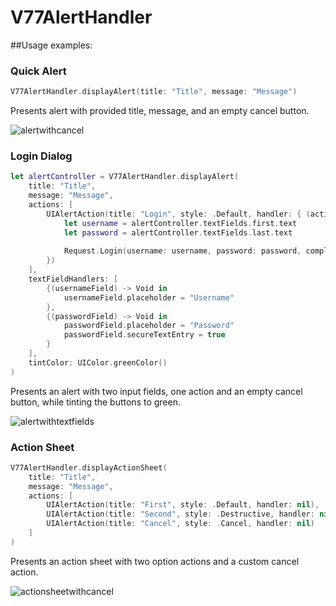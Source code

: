 # V77AlertHandler

##Usage examples:

### Quick Alert

````swift
V77AlertHandler.displayAlert(title: "Title", message: "Message")
````
Presents alert with provided title, message, and an empty cancel button.

![alertwithcancel](https://cloud.githubusercontent.com/assets/4093007/13721034/496ce102-e7ce-11e5-95c6-a1bd0010c57b.png)

### Login Dialog

````swift
let alertController = V77AlertHandler.displayAlert(
    title: "Title",
    message: "Message",
    actions: [
    	UIAlertAction(title: "Login", style: .Default, handler: { (action) -> Void in
    		let username = alertController.textFields.first.text
    		let password = alertController.textFields.last.text
    		
    		Request.Login(username: username, password: password, completion: nil)
    	})
    ],
    textFieldHandlers: [
    	{(usernameField) -> Void in
    		usernameField.placeholder = "Username"
    	},
    	{(passwordField) -> Void in
    		passwordField.placeholder = "Password"
    		passwordField.secureTextEntry = true
    	}
    ],
    tintColor: UIColor.greenColor()
)

````
Presents an alert with two input fields, one action and an empty cancel button, while tinting the buttons to green.

![alertwithtextfields](https://cloud.githubusercontent.com/assets/4093007/13721039/4d97af64-e7ce-11e5-9fc1-6f16b6db6f76.png)

### Action Sheet

````swift
V77AlertHandler.displayActionSheet(
    title: "Title",
    message: "Message",
    actions: [
    	UIAlertAction(title: "First", style: .Default, handler: nil),
    	UIAlertAction(title: "Second", style: .Destructive, handler: nil),
    	UIAlertAction(title: "Cancel", style: .Cancel, handler: nil)
    ]
)
````
Presents an action sheet with two option actions and a custom cancel action.

![actionsheetwithcancel](https://cloud.githubusercontent.com/assets/4093007/13721223/0003b7ec-e7d4-11e5-8f30-b16b0a505cc6.png)
